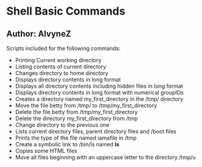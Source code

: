 # Shell Basic Commands
## Author: AlvyneZ
Scripts included for the following commands:  
- Printing Current working directory
- Listing contents of current directory
- Changes directory to home directory
- Displays directory contents in long format
- Displays all directory contents including hidden files in long format
- Displays directory contents in long format with numerical groupIDs
- Creates a directory named my_first_directory in the /tmp/ directory
- Move the file betty from /tmp/ to /tmp/my_first_directory
- Delete the file betty from /tmp/my_first_directory
- Delete the directory my_first_directory from /tmp
- Change directory to the previous one
- Lists current directory files, parent directory files and /boot files
- Prints the type of the file named iamafile in /tmp
- Create a symbolic link to /bin/ls named __ls__
- Copies some HTML files
- Move all files beginning with an uppercase letter to the directory /tmp/u
